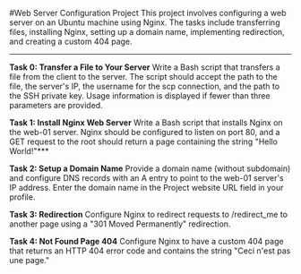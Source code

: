 #Web Server Configuration Project
This project involves configuring a web server on an Ubuntu machine using Nginx. 
The tasks include transferring files, installing Nginx, setting up a domain name, implementing redirection, and creating a custom 404 page.

***
**Task 0: Transfer a File to Your Server**
Write a Bash script that transfers a file from the client to the server. 
The script should accept the path to the file, the server's IP, the username for the scp connection, and the path to the SSH private key. Usage information is displayed if fewer than three parameters are provided.

**Task 1: Install Nginx Web Server**
Write a Bash script that installs Nginx on the web-01 server. Nginx should be configured to listen on port 80, and a GET request to the root should return a page containing the string "Hello World!"***

**Task 2: Setup a Domain Name**
Provide a domain name (without subdomain) and configure DNS records with an A entry to point to the web-01 server's IP address. Enter the domain name in the Project website URL field in your profile.

**Task 3: Redirection**
Configure Nginx to redirect requests to /redirect_me to another page using a "301 Moved Permanently" redirection.

**Task 4: Not Found Page 404**
Configure Nginx to have a custom 404 page that returns an HTTP 404 error code and contains the string "Ceci n'est pas une page."
